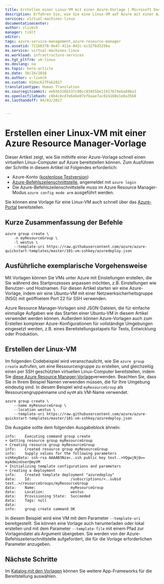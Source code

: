 ```yaml
---
title: Erstellen einer Linux-VM mit einer Azure-Vorlage | Microsoft Docs
description: Erfahren Sie, wie Sie eine Linux-VM auf Azure mit einer Azure Resource Manager-Vorlage erstellen.
services: virtual-machines-linux
documentationcenter: 
author: vlivech
manager: timlt
editor: 
tags: azure-service-management,azure-resource-manager
ms.assetid: 721b8378-9e47-411e-842c-ec3276d3256a
ms.service: virtual-machines-linux
ms.workload: infrastructure-services
ms.tgt_pltfrm: vm-linux
ms.devlang: na
ms.topic: hero-article
ms.date: 10/24/2016
ms.author: v-livech
ms.custom: H1Hack27Feb2017
translationtype: Human Translation
ms.sourcegitcommit: eeb56316b337c90cc83455be11917674eba898a3
ms.openlocfilehash: c8b4c8cd7e6e6e07efbaae7ac024160e1e0a3568
ms.lasthandoff: 04/03/2017


---
```

# <a name="how-to-create-a-linux-vm-using-an-azure-resourec-manager-template"></a>Erstellen einer Linux-VM mit einer Azure Resource Manager-Vorlage
Dieser Artikel zeigt, wie Sie mithilfe einer Azure-Vorlage schnell einen virtuellen Linux-Computer auf Azure bereitstellen können.  Zum Ausführen der Schritte in diesem Artikel ist Folgendes erforderlich:

* Azure-Konto ([kostenlose Testversion](https://azure.microsoft.com/pricing/free-trial/))
* [Azure-Befehlszeilenschnittstelle](../../cli-install-nodejs.md), angemeldet mit `azure login`
* Die Azure-Befehlszeilenschnittstelle *muss* im Azure Resource Manager-Modus `azure config mode arm` ausgeführt werden.

Sie können eine Vorlage für eine Linux-VM auch schnell über das [Azure-Portal](quick-create-portal.md?toc=%2fazure%2fvirtual-machines%2flinux%2ftoc.json) bereitstellen.

## <a name="quick-command-summary"></a>Kurze Zusammenfassung der Befehle
```azurecli
azure group create \
    -n myResourceGroup \
    -l westus \
    --template-uri https://raw.githubusercontent.com/azure/azure-quickstart-templates/master/101-vm-sshkey/azuredeploy.json
```

## <a name="detailed-walkthrough"></a>Ausführliche exemplarische Vorgehensweise
Mit Vorlagen können Sie VMs unter Azure mit Einstellungen erstellen, die Sie während des Startprozesses anpassen möchten, z.B. Einstellungen wie Benutzer- und Hostnamen. Für diesen Artikel starten wir eine Azure-Vorlage, indem wir eine Ubuntu-VM mit einer Netzwerksicherheitsgruppe (NSG) mit geöffnetem Port 22 für SSH verwenden.

Azure Resource Manager-Vorlagen sind JSON-Dateien, die für einfache einmalige Aufgaben wie das Starten einer Ubuntu-VM in diesem Artikel verwendet werden können.  Außerdem können Azure-Vorlagen auch zum Erstellen komplexer Azure-Konfigurationen für vollständige Umgebungen eingesetzt werden, z.B. eines Bereitstellungsstapels für Tests, Entwicklung oder Produktion.

## <a name="create-the-linux-vm"></a>Erstellen der Linux-VM
Im folgenden Codebeispiel wird veranschaulicht, wie Sie `azure group create` aufrufen, um eine Ressourcengruppe zu erstellen, und gleichzeitig einen per SSH geschützten virtuellen Linux-Computer bereitstellen, indem Sie [diese Azure Resource Manager-Vorlage](https://raw.githubusercontent.com/Azure/azure-quickstart-templates/master/101-vm-sshkey/azuredeploy.json)verwenden. Beachten Sie, dass Sie in Ihrem Beispiel Namen verwenden müssen, die für Ihre Umgebung eindeutig sind. In diesem Beispiel wird `myResourceGroup` als Ressourcengruppenname und `myVM` als VM-Name verwendet.

```azurecli
azure group create \
    --name myResourceGroup \
    --location westus \
    --template-uri https://raw.githubusercontent.com/azure/azure-quickstart-templates/master/101-vm-sshkey/azuredeploy.json
```

Die Ausgabe sollte dem folgenden Ausgabeblock ähneln:

```azurecli
info:    Executing command group create
+ Getting resource group myResourceGroup
+ Creating resource group myResourceGroup
info:    Created resource group myResourceGroup
info:    Supply values for the following parameters
sshKeyData: ssh-rsa AAAAB3Nza<..ssh public key text..>VQgwjNjQ== myAdminUser@myVM
+ Initializing template configurations and parameters
+ Creating a deployment
info:    Created template deployment "azuredeploy"
data:    Id:                  /subscriptions/<..subid text..>/resourceGroups/myResourceGroup
data:    Name:                myResourceGroup
data:    Location:            westus
data:    Provisioning State:  Succeeded
data:    Tags: null
data:
info:    group create command OK
```

In diesem Beispiel wird eine VM mit dem Parameter `--template-uri` bereitgestellt.  Sie können eine Vorlage auch herunterladen oder lokal erstellen und mit dem Parameter `--template-file` mit einem Pfad zur Vorlagendatei als Argument übergeben. Sie werden von der Azure-Befehlszeilenschnittstelle aufgefordert, die für die Vorlage erforderlichen Parameter anzugeben.

## <a name="next-steps"></a>Nächste Schritte
Im [Katalog mit den Vorlagen](https://azure.microsoft.com/documentation/templates/) können Sie weitere App-Frameworks für die Bereitstellung auswählen.


